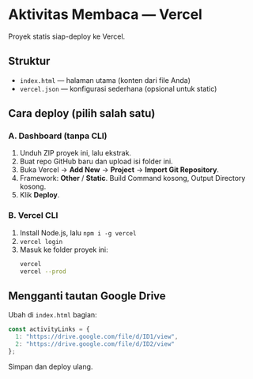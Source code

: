 # Aktivitas Membaca — Vercel

Proyek statis siap-deploy ke Vercel.

## Struktur
- `index.html` — halaman utama (konten dari file Anda)
- `vercel.json` — konfigurasi sederhana (opsional untuk static)

## Cara deploy (pilih salah satu)
### A. Dashboard (tanpa CLI)
1. Unduh ZIP proyek ini, lalu ekstrak.
2. Buat repo GitHub baru dan upload isi folder ini.
3. Buka Vercel → **Add New** → **Project** → **Import Git Repository**.
4. Framework: **Other** / **Static**. Build Command kosong, Output Directory kosong.
5. Klik **Deploy**.

### B. Vercel CLI
1. Install Node.js, lalu `npm i -g vercel`
2. `vercel login`
3. Masuk ke folder proyek ini:
   ```bash
   vercel
   vercel --prod
   ```

## Mengganti tautan Google Drive
Ubah di `index.html` bagian:
```js
const activityLinks = {
  1: "https://drive.google.com/file/d/ID1/view",
  2: "https://drive.google.com/file/d/ID2/view"
};
```
Simpan dan deploy ulang.

